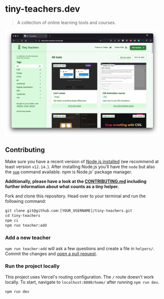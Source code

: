 # tiny-teachers.dev

> A collection of online learning tools and courses.

![Screenshot of tiny-helpers.dev](./screenshot.png)

## Contributing

Make sure you have a recent version of [Node.js installed](https://nodejs.org/en/) (we recommend at least version `v12.14.`). After installing Node.js you'll have the `node` but also the [`npm`](https://www.npmjs.com/) command available. npm is Node.js' package manager.

**Additionally, please have a look at the [CONTRIBUTING.md](./CONTRIBUTING.md) including further information about what counts as a tiny helper.**

Fork and clone this repository. Head over to your terminal and run the following command:

```
git clone git@github.com:[YOUR_USERNAME]/tiny-teachers.git
cd tiny-teachers
npm ci
npm run teacher:add
```

### Add a new teacher

`npm run teacher:add` will ask a few questions and create a file in `helpers/`.
Commit the changes and [open a pull request](https://help.github.com/en/github/collaborating-with-issues-and-pull-requests/creating-a-pull-request).

### Run the project locally

This project uses Vercel's routing configuration. The `/` route doesn't work locally. To start, navigate to `localhost:8080/home/` after running `npm run dev`.

```
npm run dev
```
